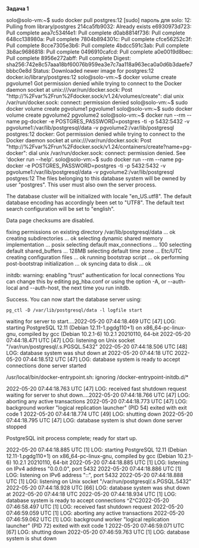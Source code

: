 **Задача 1**  

solo@solo-vm:~$ sudo docker pull postgres:12
[sudo] пароль для solo: 
12: Pulling from library/postgres
214ca5fb9032: Already exists 
e6930973d723: Pull complete 
aea7c534f4e1: Pull complete 
d0ab8814f736: Pull complete 
648cc138980a: Pull complete 
7804b894301c: Pull complete 
cfce56252c3f: Pull complete 
8cce7305e3b6: Pull complete 
4bdcc591c3ab: Pull complete 
3b8ac9686818: Pull complete 
0496910cafcd: Pull complete 
a0e0019d8bec: Pull complete 
8956e272abff: Pull complete 
Digest: sha256:742e8c57aaa18bf60076b959ea3e7c7aa118a963eca0a0d6b3daefe7bbbc0e8d
Status: Downloaded newer image for postgres:12
docker.io/library/postgres:12
solo@solo-vm:~$ docker volume create pgvolume1
Got permission denied while trying to connect to the Docker daemon socket at unix:///var/run/docker.sock: Post "http://%2Fvar%2Frun%2Fdocker.sock/v1.24/volumes/create": dial unix /var/run/docker.sock: connect: permission denied
solo@solo-vm:~$ sudo docker volume create pgvolume1
pgvolume1
solo@solo-vm:~$ sudo docker volume create pgvolume2
pgvolume2
solo@solo-vm:~$ docker run --rm --name pg-docker -e POSTGRES_PASSWORD=postgres -ti -p 5432:5432 -v pgvolume1:/var/lib/postgresql/data -v pgvolume2:/var/lib/postgresql postgres:12
docker: Got permission denied while trying to connect to the Docker daemon socket at unix:///var/run/docker.sock: Post "http://%2Fvar%2Frun%2Fdocker.sock/v1.24/containers/create?name=pg-docker": dial unix /var/run/docker.sock: connect: permission denied.
See 'docker run --help'.
solo@solo-vm:~$ sudo docker run --rm --name pg-docker -e POSTGRES_PASSWORD=postgres -ti -p 5432:5432 -v pgvolume1:/var/lib/postgresql/data -v pgvolume2:/var/lib/postgresql postgres:12
The files belonging to this database system will be owned by user "postgres".
This user must also own the server process.

The database cluster will be initialized with locale "en_US.utf8".
The default database encoding has accordingly been set to "UTF8".
The default text search configuration will be set to "english".

Data page checksums are disabled.

fixing permissions on existing directory /var/lib/postgresql/data ... ok
creating subdirectories ... ok
selecting dynamic shared memory implementation ... posix
selecting default max_connections ... 100
selecting default shared_buffers ... 128MB
selecting default time zone ... Etc/UTC
creating configuration files ... ok
running bootstrap script ... ok
performing post-bootstrap initialization ... ok
syncing data to disk ... ok

initdb: warning: enabling "trust" authentication for local connections
You can change this by editing pg_hba.conf or using the option -A, or
--auth-local and --auth-host, the next time you run initdb.

Success. You can now start the database server using:

    pg_ctl -D /var/lib/postgresql/data -l logfile start

waiting for server to start....2022-05-20 07:44:18.469 UTC [47] LOG:  starting PostgreSQL 12.11 (Debian 12.11-1.pgdg110+1) on x86_64-pc-linux-gnu, compiled by gcc (Debian 10.2.1-6) 10.2.1 20210110, 64-bit
2022-05-20 07:44:18.471 UTC [47] LOG:  listening on Unix socket "/var/run/postgresql/.s.PGSQL.5432"
2022-05-20 07:44:18.506 UTC [48] LOG:  database system was shut down at 2022-05-20 07:44:18 UTC
2022-05-20 07:44:18.512 UTC [47] LOG:  database system is ready to accept connections
 done
server started

/usr/local/bin/docker-entrypoint.sh: ignoring /docker-entrypoint-initdb.d/*

2022-05-20 07:44:18.763 UTC [47] LOG:  received fast shutdown request
waiting for server to shut down....2022-05-20 07:44:18.766 UTC [47] LOG:  aborting any active transactions
2022-05-20 07:44:18.773 UTC [47] LOG:  background worker "logical replication launcher" (PID 54) exited with exit code 1
2022-05-20 07:44:18.774 UTC [49] LOG:  shutting down
2022-05-20 07:44:18.795 UTC [47] LOG:  database system is shut down
 done
server stopped

PostgreSQL init process complete; ready for start up.

2022-05-20 07:44:18.885 UTC [1] LOG:  starting PostgreSQL 12.11 (Debian 12.11-1.pgdg110+1) on x86_64-pc-linux-gnu, compiled by gcc (Debian 10.2.1-6) 10.2.1 20210110, 64-bit
2022-05-20 07:44:18.885 UTC [1] LOG:  listening on IPv4 address "0.0.0.0", port 5432
2022-05-20 07:44:18.886 UTC [1] LOG:  listening on IPv6 address "::", port 5432
2022-05-20 07:44:18.888 UTC [1] LOG:  listening on Unix socket "/var/run/postgresql/.s.PGSQL.5432"
2022-05-20 07:44:18.928 UTC [66] LOG:  database system was shut down at 2022-05-20 07:44:18 UTC
2022-05-20 07:44:18.934 UTC [1] LOG:  database system is ready to accept connections
^Z^C2022-05-20 07:46:58.497 UTC [1] LOG:  received fast shutdown request
2022-05-20 07:46:59.059 UTC [1] LOG:  aborting any active transactions
2022-05-20 07:46:59.062 UTC [1] LOG:  background worker "logical replication launcher" (PID 72) exited with exit code 1
2022-05-20 07:46:59.071 UTC [67] LOG:  shutting down
2022-05-20 07:46:59.763 UTC [1] LOG:  database system is shut down

